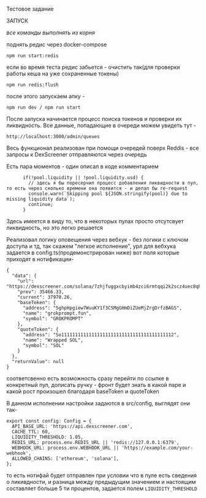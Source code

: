 Тестовое задание

ЗАПУСК

*все команды выполнять из корня*

поднять редис через docker-compose 
```
npm run start:redis
```

если во время теста редис забьется - очистить так(для проверки работы кеша на уже сохраненные токены)
```
npm run redis:flush
```

после этого запускаем апку - 
```
npm run dev / npm run start
```

После запуска начинается процесс поиска токенов и проверки их ликвидность. Все данные, попадающие в очереди можем увидеть тут -
```
http://localhost:3000/admin/queues
```

Весь функционал реализован при помощи очередей поверх Reddis - все запросы к DexScreener отправляются через очередь

Есть пара моментов - один описал в коде комментарием
```
      if(!pool.liquidity || !pool.liquidity.usd) {
        // здесь я бы поресерчил процесс добавления ликвидности в пул, то есть через сколько времени она появится - и делал бы re-request
        console.warn(`Skipping pool ${JSON.stringify(pool)} due to missing liquidity data`);
        continue;
      }
```
Здесь имеется в виду то, что в некоторых пулах просто отсутсвует ликвидность, но это легко решается

Реализовал логику оповещения через вебхук - без логики с ключом доступа и тд, так скажем "легкое исполнение", урл для вебхука задается в config.ts(продемонстрирован ниже) вот поля которые приходят в нотификации-
```
{
  "data": {
    "url": "https://dexscreener.com/solana/7zhjfuggxcbyimb4zci6rmtqqi2k2scz4uec8qhq8ccd",
    "prev": 35466.33,
    "current": 37970.26,
    "baseToken": {
      "address": "5ghpHpgiew7WuuKY1f3CSMgGHmDiZUeMjZrgDrfzBAGS",
      "name": "grokprompt.fun",
      "symbol": "GROKPROMPT"
    },
    "quoteToken": {
      "address": "So11111111111111111111111111111111111111112",
      "name": "Wrapped SOL",
      "symbol": "SOL"
    }
  },
  "returnValue": null
}
```

соответсвенно есть возможность сразу перейти по ссылке в конкретный пул, дописать ручку - фронт будет знать в какой паре и какой рост произошел благодаря baseToken и quoteToken

В данном исполнении настройки задаются в src/config, выглядят они так-
```
export const config: Config = {
  API_BASE_URL: 'https://api.dexscreener.com',
  CACHE_TTL: 60,
  LIQUIDITY_THRESHOLD: 1.05,
  REDIS_URL: process.env.REDIS_URL || 'redis://127.0.0.1:6379',
  WEBHOOK_URL: process.env.WEBHOOK_URL || 'https://example.com/your-webhook',
  ALLOWED_CHAINS: ['ethereum', 'solana'],
};
```

то есть нотифай будет отправлен при условии что в пуле есть сведения о ликивдности, и разница между предыдущим значением и настоящим составляет больше 5 ти процентов, задается полем ```LIQUIDITY_THRESHOLD```

